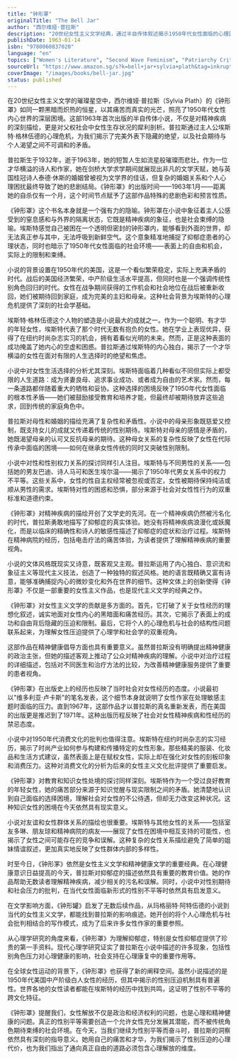 ```yaml
---
title: "钟形罩"
originalTitle: "The Bell Jar"
author: "西尔维娅·普拉斯"
description: "20世纪女性主义文学经典，通过半自传体叙述揭示1950年代女性面临的心理困境与社会压迫，深刻探讨精神疾病与性别束缚的关系。"
publishDate: 1963-01-14
isbn: "9780060837020"
language: "en"
topics: ["Women's Literature", "Second Wave Feminism", "Patriarchy Critique", "Women's Writing"]
sourceUrl: "https://www.amazon.sg/s?k=bell+jar+sylvia+plath&tag=inkrupt-22"
coverImage: "/images/books/bell-jar.jpg"
status: published
---
```


在20世纪女性主义文学的璀璨星空中，西尔维娅·普拉斯（Sylvia Plath）的《钟形罩》如同一颗黑暗而炽热的恒星，以其痛苦而真实的光芒，照亮了1950年代女性内心世界的深层困境。这部1963年首次出版的半自传体小说，不仅是对精神疾病的深刻描绘，更是对父权社会中女性生存状况的犀利剖析。普拉斯通过主人公埃斯特·格林伍德的心理危机，为我们揭示了完美外表下隐藏的绝望，以及社会期待与个人渴望之间不可调和的矛盾。

普拉斯生于1932年，逝于1963年，她的短暂人生如流星般璀璨而悲壮。作为一位才华横溢的诗人和作家，她在剑桥大学求学期间就展现出非凡的文学天赋，她与英国桂冠诗人泰德·休斯的婚姻曾被视为文学界的佳话，但复杂的婚姻关系和个人心理困扰最终导致了她的悲剧结局。《钟形罩》的出版时间——1963年1月——距离她的自杀仅有一个月，这个时间节点赋予了这部作品特殊的悲剧色彩和预言性质。

《钟形罩》这个书名本身就是一个强有力的隐喻。钟形罩在小说中象征着主人公感受到的窒息感和与外界的隔离状态，它既是精神疾病的象征，也是社会束缚的隐喻。埃斯特感觉自己被困在一个透明但密封的钟形罩内，能够看到外面的世界，却无法真正参与其中，无法呼吸到新鲜空气。这个意象精准地捕捉了抑郁症患者的心理状态，同时也暗示了1950年代女性面临的社会环境——表面上的自由和机会，实际上的限制和束缚。

小说的背景设置在1950年代的美国，这是一个看似繁荣稳定，实际上充满矛盾的时代。战后的美国经济繁荣，中产阶级生活水平提高，但同时也是一个强调传统性别角色回归的时代。女性在战争期间获得的工作机会和社会地位在战后被重新收回，她们被期待回到家庭，成为完美的主妇和母亲。这种社会背景为埃斯特的心理危机提供了深刻的社会学基础。

埃斯特·格林伍德这个人物的塑造是小说最大的成就之一。作为一个聪明、有才华的年轻女性，埃斯特代表了那个时代无数有抱负的女性。她在学业上表现优异，获得了在纽约时尚杂志实习的机会，拥有着看似光明的未来。然而，正是这种表面的成功掩盖了她内心的空虚和困惑。普拉斯通过埃斯特的内心独白，揭示了一个才华横溢的女性在面对有限的人生选择时的绝望和焦虑。

小说中对女性生活选择的分析尤其深刻。埃斯特面临着几种看似不同但实际上都受限的人生道路：成为贤妻良母、追求事业成功、或者成为自由的艺术家。然而，每一条道路都伴随着重大的牺牲和妥协。这种选择的困境反映了1950年代女性面临的根本性矛盾——她们被鼓励接受教育和培养才能，但最终却被期待放弃这些追求，回到传统的家庭角色中。

普拉斯对母性和婚姻的描绘充满了复杂性和矛盾性。小说中的母亲形象既慈爱又控制，既支持女儿的成就又传递着传统的性别期待。埃斯特对母亲的感情是矛盾的，她既渴望母亲的认可又反抗母亲的期待。这种母女关系的复杂性反映了女性在代际传承中面临的困境——如何在继承女性传统的同时又突破性别限制。

小说中对性和性别权力关系的探讨同样引人注目。埃斯特与不同男性的关系——包括她的男友巴迪、诗人马可和医生埃尔温——揭示了1950年代男女关系中的权力不平等。这些关系中，女性的性自主权经常被忽视或否定，女性被期待保持纯洁或顺从男性的需求。埃斯特对性的困惑和恐惧，部分来源于社会对女性性行为的双重标准和道德约束。

《钟形罩》对精神疾病的描绘开创了文学史的先河。在一个精神疾病仍然被污名化的时代，普拉斯勇敢地描写了抑郁症的真实体验。她没有将精神疾病浪漫化或妖魔化，而是以临床的精确性和诗人的敏感性描述了抑郁症的症状和治疗过程。埃斯特在精神病院的经历，包括电击疗法的痛苦体验，为读者提供了理解精神疾病的重要视角。

小说的文体风格既现实又诗意，既客观又主观。普拉斯运用了内心独白、意识流和象征主义等现代主义技法，创造了一种独特的叙述风格。她的语言既精确又富有诗意，能够准确捕捉内心的微妙变化和外在世界的细节。这种文体上的创新使得《钟形罩》不仅是一部重要的女性主义作品，也是现代主义文学的经典之作。

《钟形罩》对女性主义文学的贡献是多方面的。首先，它打破了关于女性经历的理想化叙述，诚实地面对女性内心的黑暗面和痛苦经历。其次，它揭示了表面上的成功和自由背后隐藏的压迫和限制。最后，它将个人的心理危机与社会的结构性问题联系起来，为理解女性压迫提供了心理学和社会学的双重视角。

这部作品在精神健康倡导方面也具有重要意义。虽然普拉斯没有明确提出精神健康的政治主张，但她的描述客观上推动了公众对精神疾病的理解。小说中对治疗过程的详细描述，包括对不同医生和治疗方法的比较，为改善精神健康服务提供了重要的患者视角。

《钟形罩》在出版史上的经历也反映了当时社会对女性经历的态度。小说最初以"维多利亚·卢卡斯"的笔名发表，这个细节本身就说明了女性作家在处理敏感主题时面临的压力。直到1967年，这部作品才以普拉斯的真名重新发表，而在美国的出版更是推迟到了1971年。这种出版历程反映了社会对女性精神疾病和性经历的禁忌态度。

小说中对1950年代消费文化的批判也值得注意。埃斯特在纽约时尚杂志的实习经历，揭示了时尚产业如何参与构建和传播特定的女性形象。那些精美的服装、化妆品和生活方式建议，虽然表面上是在赋权女性，实际上却在强化对女性的刻板印象和消费压力。这种对消费文化的分析为后来的女性主义文化批评提供了重要启发。

《钟形罩》对教育和知识女性处境的探讨同样深刻。埃斯特作为一个受过良好教育的年轻女性，她的痛苦部分来源于知识觉醒与现实限制之间的矛盾。她清楚地认识到自己面临的选择困境，理解社会对女性的不公待遇，但却无力改变这种状况。这种知识女性的困境在今天依然具有现实意义。

小说对友谊和女性群体关系的描绘也很重要。埃斯特与其他女性的关系——包括室友多琳、朋友琼和精神病院的病友——展现了女性在困境中相互支持的可能性，也揭示了女性之间可能存在的竞争和误解。这种复杂的女性关系描绘避免了简单的姐妹情谊叙述，更加真实地反映了女性群体内部的多样性。

时至今日，《钟形罞》依然是女性主义文学和精神健康文学的重要经典。在心理健康意识日益提高的今天，普拉斯对抑郁症的描述依然具有重要的教育价值。她的作品帮助无数读者理解精神疾病，减少相关的污名和误解。同时，小说中对性别期待和社会压力的批判，在当代女性面临新形式的性别不平等时依然具有启发意义。

在文学影响方面，《钟形罐》启发了无数后续作品，从玛格丽特·阿特伍德的小说到当代的女性主义文学，都能找到普拉斯的影响痕迹。她开创的将个人心理危机与社会批判相结合的写作模式，成为了后来许多女性作家的重要参照。

从心理学研究的角度来看，《钟形罩》为理解抑郁症，特别是女性抑郁症提供了珍贵的第一手资料。现代心理学研究证实了普拉斯在小说中描述的许多现象，包括性别角色压力对心理健康的影响，社会支持在心理康复中的重要作用等。

在全球女性运动的背景下，《钟形罩》也获得了新的阐释空间。虽然小说描述的是1950年代美国中产阶级白人女性的经历，但其中揭示的性别压迫机制具有普遍性。世界各地的女性读者都能在埃斯特的经历中找到共鸣，这证明了性别不平等的跨文化特征。

《钟形罩》提醒我们，女性解放不仅是政治和经济权利的问题，也是心理和精神健康的问题。真正的性别平等需要创造一个允许女性充分发展其潜能，而不被传统角色期待束缚的社会环境。在今天，当我们继续为性别平等而奋斗时，普拉斯的洞察依然具有深刻的指导意义。她用自己的痛苦和才华，为我们揭示了性别压迫的心理代价，也为我们指出了通向真正自由的道路必须包含心理解放的维度。